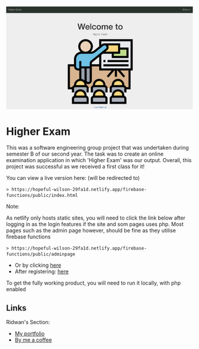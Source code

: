 [![screenshot of higherExam website](higherExam.png)](https://hopeful-wilson-29fa1d.netlify.app/firebase-functions/public/index.html)


# Higher Exam
This was a software engineering group project that was undertaken during semester B of our second year. The task was to create an online examination application in which 'Higher Exam' was our output. Overall, this project was successful as we received a first class for it!

You can view a live version here: (will be redirected to)
```
> https://hopeful-wilson-29fa1d.netlify.app/firebase-functions/public/index.html
```



Note:

As netlify only hosts static sites, you will need to click the link below after logging in as the login features if the site and som pages uses php. Most pages such as the admin page however, should be fine as they utilise firebase functions
```
> https://hopeful-wilson-29fa1d.netlify.app/firebase-functions/public/adminpage
```
- Or by clicking [here](https://hopeful-wilson-29fa1d.netlify.app/firebase-functions/public/index.html)
- After registering: [here](https://hopeful-wilson-29fa1d.netlify.app/firebase-functions/public/adminpage)

To get the fully working product, you will need to run it locally, with php enabled


## Links
Ridwan's Section:
- [My portfolio](https://ridwan.co.uk/)
- [By me a coffee](https://ko-fi.com/R1D1M1LL)
